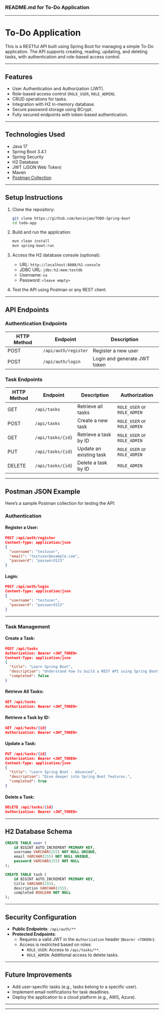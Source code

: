 ### README.md for To-Do Application

---

# **To-Do Application**

This is a RESTful API built using Spring Boot for managing a simple To-Do application. The API supports creating, reading, updating, and deleting tasks, with authentication and role-based access control.

---

## **Features**
- User Authentication and Authorization (JWT).
- Role-based access control (`ROLE_USER`, `ROLE_ADMIN`).
- CRUD operations for tasks.
- Integration with H2 in-memory database.
- Secure password storage using BCrypt.
- Fully secured endpoints with token-based authentication.

---

## **Technologies Used**
- Java 17
- Spring Boot 3.4.1
- Spring Security
- H2 Database
- JWT (JSON Web Token)
- Maven
- [Postman Collection](https://github.com/kevinjam/TODO-Spring-boot/blob/main/postman_collection.json)


---

## **Setup Instructions**

1. Clone the repository:
   ```bash
   git clone https://github.com/kevinjam/TODO-Spring-boot
   cd todo-app
   ```

2. Build and run the application:
   ```bash
   mvn clean install
   mvn spring-boot:run
   ```

3. Access the H2 database console (optional):
    - URL: `http://localhost:8080/h2-console`
    - JDBC URL: `jdbc:h2:mem:testdb`
    - Username: `sa`
    - Password: `<leave empty>`

4. Test the API using Postman or any REST client.

---

## **API Endpoints**

### **Authentication Endpoints**
| HTTP Method | Endpoint          | Description                     |
|-------------|-------------------|---------------------------------|
| POST        | `/api/auth/register` | Register a new user              |
| POST        | `/api/auth/login`    | Login and generate JWT token     |

### **Task Endpoints**
| HTTP Method | Endpoint          | Description                     | Authorization |
|-------------|-------------------|---------------------------------|---------------|
| GET         | `/api/tasks`       | Retrieve all tasks              | `ROLE_USER` or `ROLE_ADMIN` |
| POST        | `/api/tasks`       | Create a new task               | `ROLE_USER` or `ROLE_ADMIN` |
| GET         | `/api/tasks/{id}`  | Retrieve a task by ID           | `ROLE_USER` or `ROLE_ADMIN` |
| PUT         | `/api/tasks/{id}`  | Update an existing task         | `ROLE_USER` or `ROLE_ADMIN` |
| DELETE      | `/api/tasks/{id}`  | Delete a task by ID             | `ROLE_ADMIN` |

---

## **Postman JSON Example**
Here’s a sample Postman collection for testing the API:

### **Authentication**
#### Register a User:
```json
POST /api/auth/register
Content-Type: application/json
{
  "username": "testuser",
  "email": "testuser@example.com",
  "password": "password123"
}
```

#### Login:
```json
POST /api/auth/login
Content-Type: application/json
{
  "username": "testuser",
  "password": "password123"
}
```

---

### **Task Management**
#### Create a Task:
```json
POST /api/tasks
Authorization: Bearer <JWT_TOKEN>
Content-Type: application/json
{
  "title": "Learn Spring Boot",
  "description": "Understand how to build a REST API using Spring Boot.",
  "completed": false
}
```

#### Retrieve All Tasks:
```json
GET /api/tasks
Authorization: Bearer <JWT_TOKEN>
```

#### Retrieve a Task by ID:
```json
GET /api/tasks/{id}
Authorization: Bearer <JWT_TOKEN>
```

#### Update a Task:
```json
PUT /api/tasks/{id}
Authorization: Bearer <JWT_TOKEN>
Content-Type: application/json
{
  "title": "Learn Spring Boot - Advanced",
  "description": "Dive deeper into Spring Boot features.",
  "completed": true
}
```

#### Delete a Task:
```json
DELETE /api/tasks/{id}
Authorization: Bearer <JWT_TOKEN>
```

---

## **H2 Database Schema**

```sql
CREATE TABLE user (
    id BIGINT AUTO_INCREMENT PRIMARY KEY,
    username VARCHAR(255) NOT NULL UNIQUE,
    email VARCHAR(255) NOT NULL UNIQUE,
    password VARCHAR(255) NOT NULL
);

CREATE TABLE task (
    id BIGINT AUTO_INCREMENT PRIMARY KEY,
    title VARCHAR(255),
    description VARCHAR(255),
    completed BOOLEAN NOT NULL
);
```

---

## **Security Configuration**
- **Public Endpoints**: `/api/auth/**`
- **Protected Endpoints**:
    - Requires a valid JWT in the `Authorization` header (`Bearer <TOKEN>`).
    - Access is restricted based on roles:
        - `ROLE_USER`: Access to `/api/tasks/**`.
        - `ROLE_ADMIN`: Additional access to delete tasks.

---

## **Future Improvements**
- Add user-specific tasks (e.g., tasks belong to a specific user).
- Implement email notifications for task deadlines.
- Deploy the application to a cloud platform (e.g., AWS, Azure).

---
---